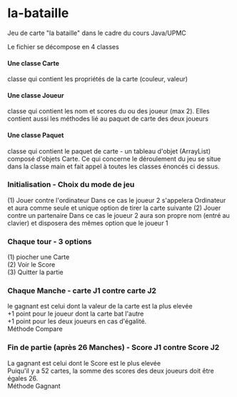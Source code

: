 # la-bataille
Jeu de carte "la bataille" dans le cadre du cours Java/UPMC

Le fichier se décompose en 4 classes

#### Une classe Carte
classe qui contient les propriétés de la carte (couleur, valeur)

#### Une classe Joueur
classe qui contient les nom et scores du ou des joueur (max 2).
Elles contient aussi les méthodes lié au paquet de carte des deux joueurs

#### Une classe Paquet
classe qui contient le paquet de carte - un tableau d'objet (ArrayList) composé d'objets Carte.
Ce qui concerne le déroulement du jeu se situe dans la classe main et fait appel à toutes les classes énoncés ci dessus.

### Initialisation - Choix du mode de jeu ###
(1) Jouer contre l'ordinateur 
Dans ce cas le joueur 2 s'appelera Ordinateur et aura comme seule et unique option de tirer la carte suivante
(2) Jouer contre un partenaire
Dans ce cas le joueur 2 aura son propre nom (entré au clavier) et disposera des mêmes option que le joueur 1

### Chaque tour - 3 options
(1) piocher une Carte  
(2) Voir le Score  
(3) Quitter la partie  

### Chaque Manche - carte J1 contre carte J2
le gagnant est celui dont la valeur de la carte est la plus elevée  
+1 point pour le joueur dont la carte bat l'autre  
+1 point pour les deux joueurs en cas d'égalité.    
Méthode Compare

### Fin de partie (après 26 Manches) - Score J1 contre Score J2
La gagnant est celui dont le Score est le plus elevée  
Puiqu'il y a 52 cartes, la somme des scores des deux joueurs doit être égales 26.    
Méthode Gagnant
